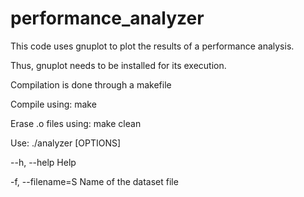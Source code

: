 # performance_analyzer
This code uses gnuplot to plot the results of a performance analysis.

Thus, gnuplot needs to be installed for its execution.

Compilation is done through a makefile

Compile using: make

Erase .o files using: make clean

Use: ./analyzer [OPTIONS]

--h, --help 		 Help

-f, --filename=S 		 Name of the dataset file
